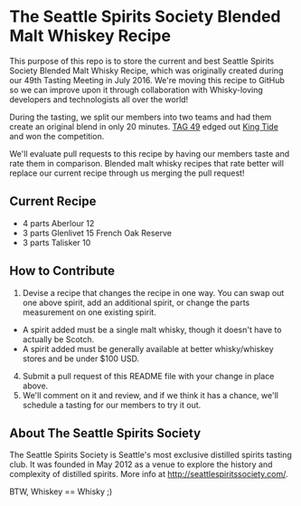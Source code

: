 # The Seattle Spirits Society Blended Malt Whiskey Recipe

This purpose of this repo is to store the current and best Seattle Spirits Society Blended Malt Whisky Recipe, which was originally created during our 49th Tasting Meeting in July 2016. We're moving this recipe to GitHub so we can improve upon it through collaboration with Whisky-loving developers and technologists all over the world!

During the tasting, we split our members into two teams and had them create an original blend in only 20 minutes. [TAG 49](http://seattlespiritssociety.com/tasting-notes/tag-49-exclusive-blended-malt-whisky) edged out [King Tide](http://seattlespiritssociety.com/tasting-notes/king-tide-exclusive-blended-malt-whisky) and won the competition.

We'll evaluate pull requests to this recipe by having our members taste and rate them in comparison. Blended malt whisky recipes that rate better will replace our current recipe through us merging the pull request!

## Current Recipe

* 4 parts Aberlour 12
* 3 parts Glenlivet 15 French Oak Reserve
* 3 parts Talisker 10

## How to Contribute

1. Devise a recipe that changes the recipe in one way. You can swap out one above spirit, add an additional spirit, or change the parts measurement on one existing spirit.
  * A spirit added must be a single malt whisky, though it doesn't have to actually be Scotch.
  * A spirit added must be generally available at better whisky/whiskey stores and be under $100 USD.
4. Submit a pull request of this README file with your change in place above.
5. We'll comment on it and review, and if we think it has a chance, we'll schedule a tasting for our members to try it out.

## About The Seattle Spirits Society
The Seattle Spirits Society is Seattle's most exclusive distilled spirits tasting club. It was founded in May 2012 as a venue to explore the history and complexity of distilled spirits. More info at http://seattlespiritssociety.com/.

BTW, Whiskey == Whisky ;)

